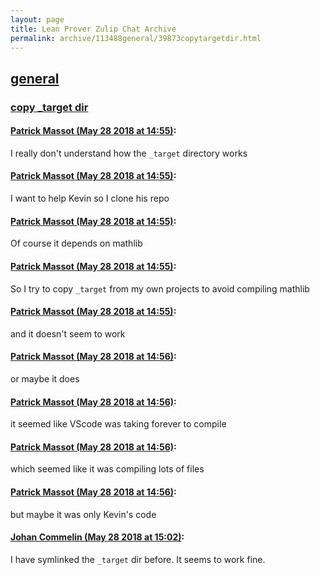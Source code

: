 ```yaml
---
layout: page
title: Lean Prover Zulip Chat Archive 
permalink: archive/113488general/39873copytargetdir.html
---
```


## [general](index.html)
### [copy _target dir](39873copytargetdir.html)

#### [Patrick Massot (May 28 2018 at 14:55)](https://leanprover.zulipchat.com/#narrow/stream/113488-general/topic/copy%20_target%20dir/near/127204618):
I really don't understand how the `_target` directory works

#### [Patrick Massot (May 28 2018 at 14:55)](https://leanprover.zulipchat.com/#narrow/stream/113488-general/topic/copy%20_target%20dir/near/127204620):
I want to help Kevin so I clone his repo

#### [Patrick Massot (May 28 2018 at 14:55)](https://leanprover.zulipchat.com/#narrow/stream/113488-general/topic/copy%20_target%20dir/near/127204622):
Of course it depends on mathlib

#### [Patrick Massot (May 28 2018 at 14:55)](https://leanprover.zulipchat.com/#narrow/stream/113488-general/topic/copy%20_target%20dir/near/127204626):
So I try to copy `_target` from my own projects to avoid compiling mathlib

#### [Patrick Massot (May 28 2018 at 14:55)](https://leanprover.zulipchat.com/#narrow/stream/113488-general/topic/copy%20_target%20dir/near/127204629):
and it doesn't seem to work

#### [Patrick Massot (May 28 2018 at 14:56)](https://leanprover.zulipchat.com/#narrow/stream/113488-general/topic/copy%20_target%20dir/near/127204668):
or maybe it does

#### [Patrick Massot (May 28 2018 at 14:56)](https://leanprover.zulipchat.com/#narrow/stream/113488-general/topic/copy%20_target%20dir/near/127204676):
it seemed like VScode was taking forever to compile

#### [Patrick Massot (May 28 2018 at 14:56)](https://leanprover.zulipchat.com/#narrow/stream/113488-general/topic/copy%20_target%20dir/near/127204680):
which seemed like it was compiling lots of files

#### [Patrick Massot (May 28 2018 at 14:56)](https://leanprover.zulipchat.com/#narrow/stream/113488-general/topic/copy%20_target%20dir/near/127204686):
but maybe it was only Kevin's code

#### [Johan Commelin (May 28 2018 at 15:02)](https://leanprover.zulipchat.com/#narrow/stream/113488-general/topic/copy%20_target%20dir/near/127204871):
I have symlinked the `_target` dir before. It seems to work fine.

